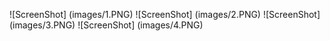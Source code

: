 ![ScreenShot] (images/1.PNG)
![ScreenShot] (images/2.PNG)
![ScreenShot] (images/3.PNG)
![ScreenShot] (images/4.PNG)
